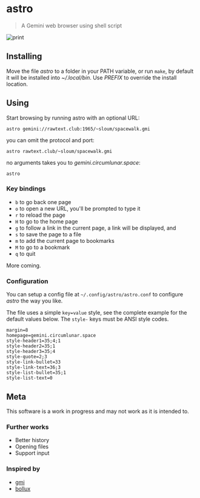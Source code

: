 # astro

> A Gemini web browser using shell script

![print](https://github.com/blmayer/astro/blob/main/astro.png?raw=true)


## Installing

Move the file *astro* to a folder in your PATH variable, or
run `make`, by default it will be installed into *~/.local/bin*.
Use *PREFIX* to override the install location.


## Using

Start browsing by running astro with an optional URL:

`astro gemini://rawtext.club:1965/~sloum/spacewalk.gmi`

you can omit the protocol and port:

`astro rawtext.club/~sloum/spacewalk.gmi`

no arguments takes you to *gemini.circumlunar.space*:

`astro`


### Key bindings

- `b` to go back one page
- `o` to open a new URL, you'll be prompted to type it
- `r` to reload the page
- `H` to go to the home page
- `g` to follow a link in the current page, a link will be displayed, and
- `s` to save the page to a file
- `m` to add the current page to bookmarks
- `M` to go to a bookmark
- `q` to quit

More coming.


### Configuration

You can setup a config file at `~/.config/astro/astro.conf` to configure *astro* the way you like.

The file uses a simple `key=value` style, see the complete example for the default values below. The `style-` keys must be ANSI style codes.

```
margin=8
homepage=gemini.circumlunar.space
style-header1=35;4;1
style-header2=35;1
style-header3=35;4
style-quote=2;3
style-link-bullet=33
style-link-text=36;3
style-list-bullet=35;1
style-list-text=0
```

## Meta

This software is a work in progress and may not work as it is intended to.


### Further works

- Better history
- Opening files
- Support input


### Inspired by

- [gmi](https://sr.ht/~chambln/gmi/)
- [bollux](https://sr.ht/~acdw/bollux/)


